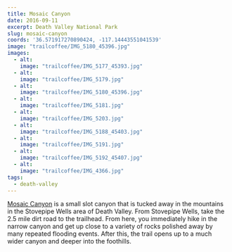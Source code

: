 ```yaml
---
title: Mosaic Canyon
date: 2016-09-11
excerpt: Death Valley National Park
slug: mosaic-canyon
coords: '36.571917270890424, -117.14443551041539'
image: "trailcoffee/IMG_5180_45396.jpg"
images:
  - alt: 
    image: "trailcoffee/IMG_5177_45393.jpg"
  - alt: 
    image: "trailcoffee/IMG_5179.jpg"
  - alt: 
    image: "trailcoffee/IMG_5180_45396.jpg"
  - alt: 
    image: "trailcoffee/IMG_5181.jpg"
  - alt: 
    image: "trailcoffee/IMG_5203.jpg"
  - alt: 
    image: "trailcoffee/IMG_5188_45403.jpg"
  - alt: 
    image: "trailcoffee/IMG_5191.jpg"
  - alt: 
    image: "trailcoffee/IMG_5192_45407.jpg"
  - alt: 
    image: "trailcoffee/IMG_4366.jpg"
tags:
  - death-valley
---
```

<a href="https://www.nps.gov/deva/planyourvisit/mosaic-canyon.htm">Mosaic Canyon</a> is a small slot canyon that is tucked away in the mountains in the Stovepipe Wells area of Death Valley. From Stovepipe Wells, take the 2.5 mile dirt road to the trailhead. From here, you immediately hike in the narrow canyon and get up close to a variety of rocks polished away by many repeated flooding events. After this, the trail opens up to a much wider canyon and deeper into the foothills.

